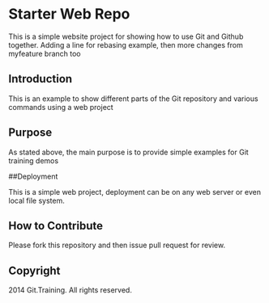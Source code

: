
# Starter Web Repo

This is a simple website project for showing how to use Git and Github together. Adding a line for rebasing example, then more changes from myfeature branch too

## Introduction

This is an example to show different parts of the Git repository and various commands using a web project

## Purpose

As stated above, the main purpose is to provide simple examples for Git training demos

##Deployment

This is a simple web project, deployment can be on any web server or even local file system.

## How to Contribute

Please fork this repository and then issue pull request for review.

## Copyright

2014 Git.Training. All rights reserved.